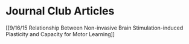 # Journal Club Articles
[[9/16/15 Relationship Between Non-invasive Brain Stimulation-induced Plasticity and Capacity for Motor Learning]]